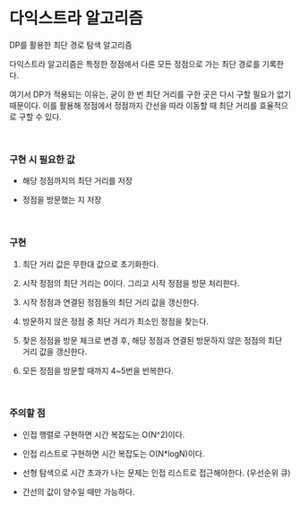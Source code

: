 # 다익스트라 알고리즘

DP를 활용한 최단 경로 탐색 알고리즘

다익스트라 알고리즘은 특정한 정점에서 다른 모든 정점으로 가는 최단 경로를 기록한다.

여기서 DP가 적용되는 이유는, 굳이 한 번 최단 거리를 구한 곳은 다시 구할 필요가 없기 때문이다. 이를 활용해 정점에서 정점까지 간선을 따라 이동할 때 최단 거리를 효율적으로 구할 수 있다.

<br/>

### 구현 시 필요한 값

- 해당 정점까지의 최단 거리를 저장

- 정점을 방문했는 지 저장

<br/>

### 구현

1. 최단 거리 값은 무한대 값으로 초기화한다.

2. 시작 정점의 최단 거리는 0이다. 그리고 시작 정점을 방문 처리한다.
3. 시작 정점과 연결된 정점들의 최단 거리 값을 갱신한다.
4. 방문하지 않은 정점 중 최단 거리가 최소인 정점을 찾는다.
5. 찾은 정점을 방문 체크로 변경 후, 해당 정점과 연결된 방문하지 않은 정점의 최단 거리 값을 갱신한다.
6. 모든 정점을 방문할 때까지 4~5번을 반복한다.

<br/>

### 주의할 점

- 인접 행렬로 구현하면 시간 복잡도는 O(N^2)이다.

- 인접 리스트로 구현하면 시간 복잡도는 O(N\*logN)이다.

- 선형 탐색으로 시간 초과가 나는 문제는 인접 리스트로 접근해야한다. (우선순위 큐)

- 간선의 값이 양수일 때만 가능하다.
